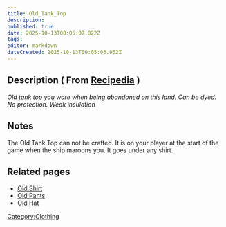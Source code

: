 ```yaml
---
title: Old_Tank_Top
description: 
published: true
date: 2025-10-13T00:05:07.822Z
tags: 
editor: markdown
dateCreated: 2025-10-13T00:05:03.952Z
---
```


## Description ( From [Recipedia](Recipedia "wikilink") )

*Old tank top you wore when being abandoned on this land. Can be dyed.
No protection. Weak insulation*

## Notes

The Old Tank Top can not be crafted. It is on your player at the start
of the game when the ship maroons you. It goes under any shirt.

## Related pages

  - [Old Shirt](Recipaedia/Clothes/Old_Shirt.md "wikilink")
  - [Old Pants](Recipaedia/Clothes/Old_Pants.md "wikilink")
  - [Old Hat](Recipaedia/Clothes/Old_Hat.md "wikilink")

[Category:Clothing](Category:Clothing "wikilink")